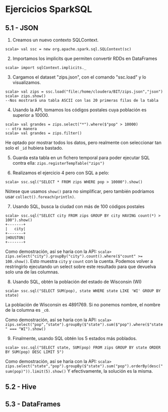 # Ejercicios SparkSQL

## 5.1 - JSON
1. Creamos un nuevo contexto SQLContext.
```
scala> val ssc = new org.apache.spark.sql.SQLContext(sc)
```
2. Importamos los implicits que permiten convertir RDDs en DataFrames
```
scala> import sqlContext.implicits._
```
3. Cargamos el dataset "zips.json", con el comando "ssc.load" y lo visualizamos.
```
scala> val zips = ssc.load("file:/home/cloudera/BIT/zips.json","json")
scala> zips.show()
--Nos mostrará una tabla ASCII con las 20 primeras filas de la tabla
```
4. Usando la API, tomamos los códigos postales cuya población es superior a 10000.
```
scala> val grandes = zips.select("*").where($"pop" > 10000)
-- otra manera
scala> val grandes = zips.filter()
```
He optado por mostrar todos los datos, pero realmente con seleccionar tan solo el `_id` hubiera bastado.

5. Guarda esta tabla en un fichero temporal para poder ejecutar SQL contra ella: `zips.registerTempTable("zips")`

6. Realizamos el ejercicio 4 pero con SQL a pelo:
```
scala> ssc.sql("SELECT * FROM zips WHERE pop > 10000").show()
```
Nótese que usamos `show()` para no simplificar, pero también podríamos usar `collect().foreach(println)`.

7. Usando SQL, busca la ciudad con más de 100 códigos postales
```
scala> ssc.sql("SELECT city FROM zips GROUP BY city HAVING count(*) > 100").show()
+-------+
|   city|
+-------+
|HOUSTON|
+-------+
```
Como demostración, así se haría con la API: `scala> zips.select("city").groupBy("city").count().where($"count" >= 100.show()`. Esto muestra `city` y `count` con la cuenta. Podemos volver a restringirlo ejecutando un select sobre este resultado para que devuelva solo una de las columnas.

8. Usando SQL, obtén la población del estado de Wisconsin (WI)
```
scala> ssc.sql("SELECT SUM(pop), state WHERE state LIKE 'WI' GROUP BY state)
```
La población de Wisconsin es 4891769. Si no ponemos nombre, el nombre de la columna es `_c0`.

Como demostración, así se haría con la API: `scala> zips.select("pop","state").groupBy($"state").sum($"pop").where($"state" === "WI").show()`

9. Finalmente, usando SQL obtén los 5 estados más poblados.
```
scala> ssc.sql("SELECT state, SUM(pop) FROM zips GROUP BY state ORDER BY SUM(pop) DESC LIMIT 5")
```

Como demostración, así se haría con la API: `scala> zips.select("state","pop").groupBy($"state").sum("pop").orderBy(desc("sum(pop)")).limit(5).show()`
Y efectivamente, la solución es la misma.

## 5.2 - Hive

## 5.3 - DataFrames